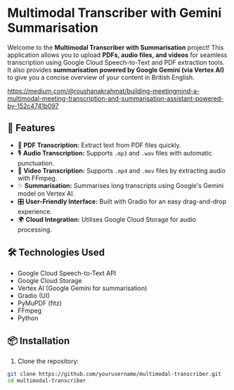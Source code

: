 # Multimodal Transcriber with Gemini Summarisation

Welcome to the **Multimodal Transcriber with Summarisation** project! This application allows you to upload **PDFs, audio files, and videos** for seamless transcription using Google Cloud Speech-to-Text and PDF extraction tools. It also provides **summarisation powered by Google Gemini (via Vertex AI)** to give you a concise overview of your content in British English.

https://medium.com/@roushanakrahmat/building-meetingmind-a-multimodal-meeting-transcription-and-summarisation-assistant-powered-by-152c4741b097

## 🚀 Features
- 📄 **PDF Transcription:** Extract text from PDF files quickly.
- 🎙️ **Audio Transcription:** Supports `.mp3` and `.wav` files with automatic punctuation.
- 🎥 **Video Transcription:** Supports `.mp4` and `.mov` files by extracting audio with FFmpeg.
- ✨ **Summarisation:** Summarises long transcripts using Google's Gemini model on Vertex AI.
- 🎛️ **User-Friendly Interface:** Built with Gradio for an easy drag-and-drop experience.
- 🌍 **Cloud Integration:** Utilises Google Cloud Storage for audio processing.

## 🛠️ Technologies Used
- Google Cloud Speech-to-Text API
- Google Cloud Storage
- Vertex AI (Google Gemini for summarisation)
- Gradio (UI)
- PyMuPDF (fitz)
- FFmpeg
- Python

## 📦 Installation

1. Clone the repository:
```bash
git clone https://github.com/yourusername/multimodal-transcriber.git
cd multimodal-transcriber
